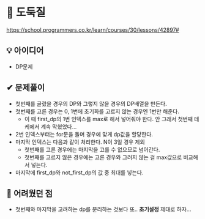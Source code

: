 # 🔎 도둑질

https://school.programmers.co.kr/learn/courses/30/lessons/42897#

## 💡 아이디어

- DP문제

## ✔ 문제풀이

- 첫번째를 골랐을 경우의 DP와 그렇지 않을 경우의 DP배열을 만든다.
- 첫번째를 고른 경우는 0, 1번에 초기화를 고르지 않는 경우엔 1번만 해준다.
  - 이 때 first_dp의 1번 인덱스를 max로 해서 넣어줘야 한다. 안 그래서 첫번째 테케에서 계속 막혔었다...
- 2번 인덱스부터는 for문을 돌며 경우에 맞게 dp값을 할당한다.
- 마지막 인덱스는 다음과 같이 처리한다. N이 3일 경우 제외
  - 첫번째를 고른 경우에는 마지막을 고를 수 없으므로 넘어간다.
  - 첫번째를 고르지 않은 경우에는 고른 경우와 그러지 않는 걸 max값으로 비교해서 넣는다.
- 마지막에 first_dp와 not_first_dp의 값 중 최대를 넣는다.

## 🤕 어려웠던 점

- 첫번째와 마지막을 고려하는 dp를 분리하는 것보다 또.. **초기설정** 제대로 하자...
